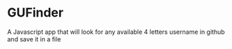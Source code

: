 # GUFinder
A Javascript app that will look for any available 4 letters username in github and save it in a file 
